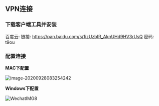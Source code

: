 ## VPN连接

### 下载客户端工具并安装

百度云:	链接: https://pan.baidu.com/s/1izUzbIR_AknUHd9HV3rUsQ  密码: t9ou



### 配置连接

**MAC下配置**

![image-20200928083254242](https://tva1.sinaimg.cn/large/007S8ZIlgy1gj62bvstg5j30uf0u0af9.jpg)



**Windows下配置**

![WechatIMG8](https://tva1.sinaimg.cn/large/007S8ZIlgy1gj62j1cbqfj30lc0l3tb1.jpg)